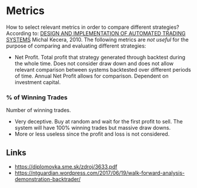
# Metrics
How to select relevant metrics in order to compare different strategies?
According to: [DESIGN AND IMPLEMENTATION OF AUTOMATED TRADING SYSTEMS](https://diplomovka.sme.sk/zdroj/3633.pdf) Michal Kecera, 2010.
The following metrics are _not useful_ for the purpose of comparing and evaluating different strategies:
* Net Profit. Total profit that strategy generated through backtest during the whole time. Does not consider draw down and does not allow relevant comparison between systems backtested over different periods of time. Annual Net Profit allows for comparison. Dependent on investment capital.

### % of Winning Trades 
Number of winning trades. 
- Very deceptive. Buy at random and wait for the first profit to sell. The system will have 100% winning trades but massive draw downs.
- More or less useless since the profit and loss is not considered.


## Links
* https://diplomovka.sme.sk/zdroj/3633.pdf
* https://ntguardian.wordpress.com/2017/06/19/walk-forward-analysis-demonstration-backtrader/
